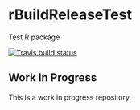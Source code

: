 
# rBuildReleaseTest
Test R package 

<!-- badges: start -->
[![Travis build status](https://travis-ci.org/nik01010/rBuildReleaseTest.svg?branch=master)](https://travis-ci.org/nik01010/rBuildReleaseTest)
<!-- badges: end -->


## Work In Progress
This is a work in progress repository.
